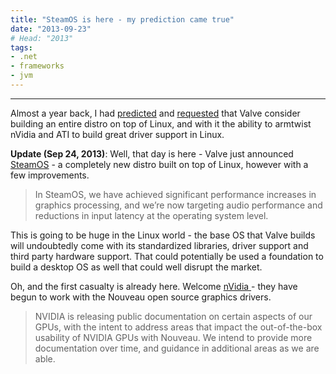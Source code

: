 ```yaml
---
title: "SteamOS is here - my prediction came true"
date: "2013-09-23"
# Head: "2013"
tags:
- .net
- frameworks
- jvm
---
```

---

Almost a year back, I had [predicted](https://news.ycombinator.com/item?id=3888472) and [requested](http://blogs.valvesoftware.com/linux/steamd-penguins/#comment-2009) that Valve consider building an entire distro on top of Linux, and with it the ability to armtwist nVidia and ATI to build great driver support in Linux.

**Update (Sep 24, 2013)**: Well, that day is here - Valve just announced [SteamOS](http://store.steampowered.com/livingroom/SteamOS/) - a completely new distro built on top of Linux, however with a few improvements.


>In SteamOS, we have achieved significant performance increases in graphics processing, and we’re now targeting audio performance and reductions in input latency at the operating system level.


This is going to be huge in the Linux world - the base OS that Valve builds will undoubtedly come with its standardized libraries, driver support and third party hardware support. That could potentially be used a foundation to build a desktop OS as well that could well disrupt the market.

Oh, and the first casualty is already here. Welcome [nVidia ](http://arstechnica.com/information-technology/2013/09/nvidia-seeks-peace-with-linux-pledges-help-on-open-source-driver/)- they have begun to work with the Nouveau open source graphics drivers.


>NVIDIA is releasing public documentation on certain aspects of our GPUs, with the intent to address areas that impact the out-of-the-box usability of NVIDIA GPUs with Nouveau. We intend to provide more documentation over time, and guidance in additional areas as we are able.